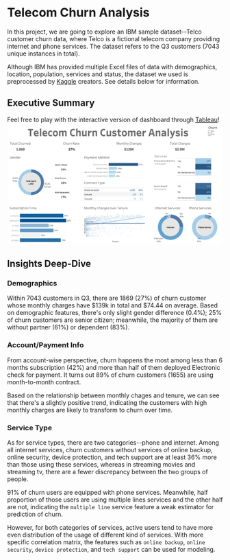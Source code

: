 # Telecom Churn Analysis
In this project, we are going to explore an IBM sample dataset--Telco customer churn data, where Telco is a fictional telecom company providing internet and phone services. The dataset refers to the Q3 customers (7043 unique instances in total).

Although IBM has provided multiple Excel files of data with demographics, location, population, services and status, the dataset we used is preprocessed by [Kaggle](https://www.kaggle.com/datasets/blastchar/telco-customer-churn/data) creators. See details below for information. 
## Executive Summary
Feel free to play with the interactive version of dashboard through [Tableau](https://public.tableau.com/app/profile/irene.shi2071/viz/TelecomChurnCustomerAnalysis/ChurnCustomerAnalysis)!
![Figure 1](<Churn Customer Analysis.png>)

## Insights Deep-Dive
### Demographics
Within 7043 customers in Q3, there are 1869 (27%) of churn customer whose monthly charges have $139k in total and $74.44 on average. Based on demographic features, there's only slight gender difference (0.4%); 25% of churn customers are senior citizen; meanwhile, the majority of them are without partner (61%) or dependent (83%). 

### Account/Payment Info
From account-wise perspective, churn happens the most among less than 6 months subscription (42%) and more than half of them deployed Electronic check for payment. It turns out 89% of churn customers (1655) are using month-to-month contract. 

Based on the relationship between monthly chages and tenure, we can see that there's a slightly positive trend, indicating the customers with high monthly charges are likely to transform to churn over time.

### Service Type
As for service types, there are two categories--phone and internet. Among all internet services, churn customers without services of online backup, online security, device protection, and tech support are at least 36% more than those using these services, whereas in streaming movies and streaming tv, there are a fewer discrepancy between the two groups of people.

91% of churn users are equipped with phone services. Meanwhile, half proportion of those users are using multiple lines services and the other half are not, indicating the `multiple line` service feature a weak estimator for prediction of churn.

However, for both categories of services, active users tend to have more even distribution of the usage of different kind of services. With more specific correlation matrix, the features such as `online backup`, `online security`, `device protection`, and `tech support` can be used for modeling.

